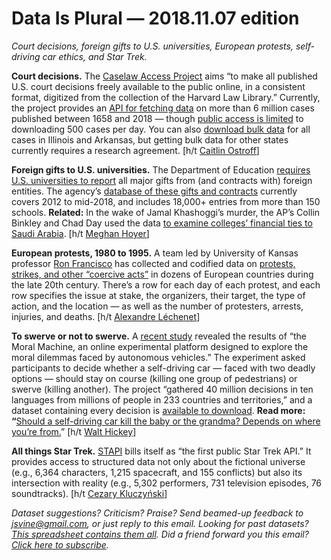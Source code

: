 Data Is Plural — 2018.11.07 edition
===================================

*Court decisions, foreign gifts to U.S. universities, European protests, self-driving car ethics, and Star Trek.*


__Court decisions.__ The [Caselaw Access Project](https://case.law/about/) aims “to make all published U.S. court decisions freely available to the public online, in a consistent format, digitized from the collection of the Harvard Law Library.” Currently, the project provides an [API for fetching data](https://case.law/api/) on more than 6 million cases published between 1658 and 2018 — though [public access is limited](https://case.law/about/#usage) to downloading 500 cases per day. You can also [download bulk data](https://case.law/bulk/) for all cases in Illinois and Arkansas, but getting bulk data for other states currently requires a research agreement. [h/t [Caitlin Ostroff](https://twitter.com/ceostroff/status/1056983328711196673)]


__Foreign gifts to U.S. universities.__ The Department of Education [requires U.S. universities to report](https://studentaid.ed.gov/sa/about/data-center/school/foreign-gifts) all major gifts from (and contracts with) foreign entities. The agency’s [database of these gifts and contracts](https://catalog.data.gov/dataset/foreign-gifts-and-contracts-report-2011) currently covers 2012 to mid-2018, and includes 18,000+ entries from more than 150 schools. __Related:__ In the wake of Jamal Khashoggi’s murder, the AP’s Collin Binkley and Chad Day used the data [to examine colleges’ financial ties to Saudi Arabia](https://www.apnews.com/4d56411af6a8490e8030eacab4401571). [h/t [Meghan Hoyer](https://twitter.com/MeghanHoyer)]


__European protests, 1980 to 1995.__ A team led by University of Kansas professor [Ron Francisco](http://web.ku.edu/~ronfrand/index.html) has collected and codified data on [protests, strikes, and other “coercive acts”](http://web.ku.edu/~ronfrand/data/index.html) in dozens of European countries during the late 20th century. There’s a row for each day of each protest, and each row specifies the issue at stake, the organizers, their target, the type of action, and the location — as well as the number of protesters, arrests, injuries, and deaths. [h/t [Alexandre Léchenet](http://alphoenix.net/)]


__To swerve or not to swerve.__ A [recent study](https://www.nature.com/articles/s41586-018-0637-6) revealed the results of “the Moral Machine, an online experimental platform designed to explore the moral dilemmas faced by autonomous vehicles.” The experiment asked participants to decide whether a self-driving car — faced with two deadly options — should stay on course (killing one group of pedestrians) or swerve (killing another). The project “gathered 40 million decisions in ten languages from millions of people in 233 countries and territories,” and a dataset containing every decision is [available to download](https://osf.io/3hvt2/?view_only=4bb49492edee4a8eb1758552a362a2cf). __Read more: “__[Should a self-driving car kill the baby or the grandma? Depends on where you’re from.](https://www.technologyreview.com/s/612341/a-global-ethics-study-aims-to-help-ai-solve-the-self-driving-trolley-problem/)” [h/t [Walt Hickey](https://numlock.substack.com/p/numlock-news-october-26-2018)]


__All things Star Trek.__ [STAPI](http://stapi.co/) bills itself as “the first public Star Trek API.” It provides access to structured data not only about the fictional universe (e.g., 6,364 characters, 1,215 spacecraft, and 155 conflicts) but also its intersection with reality (e.g., 5,302 performers, 731 television episodes, 76 soundtracks). [h/t [Cezary Kluczyński](https://github.com/toddmotto/public-apis/commit/ca9f9d7869351a1653793deabd7c971e063d608d)]


*Dataset suggestions? Criticism? Praise? Send beamed-up feedback to <jsvine@gmail.com>, or just reply to this email. Looking for past datasets? [This spreadsheet contains them all](https://docs.google.com/spreadsheets/d/1wZhPLMCHKJvwOkP4juclhjFgqIY8fQFMemwKL2c64vk). Did a friend forward you this email? [Click here to subscribe](https://tinyletter.com/data-is-plural).*